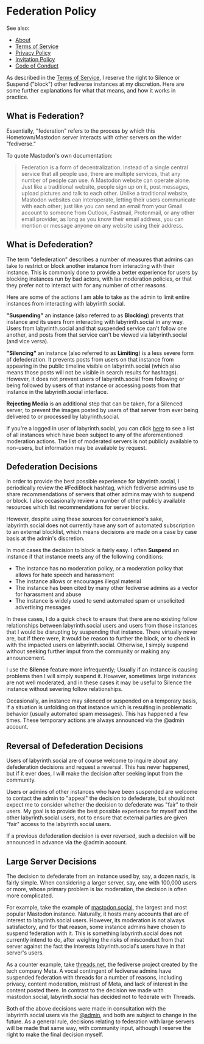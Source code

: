 # Federation Policy

See also:
* [About](../readme.md)
* [Terms of Service](terms.md)
* [Privacy Policy](privacy.md)
* [Invitation Policy](invitation.md)
* [Code of Conduct](conduct.md)

As described in the [Terms of Service](terms.md), I reserve the right to Silence or Suspend ("block") other fediverse instances at my discretion. Here are some further explanations for what that means, and how it works in practice.

## What is Federation?

Essentially, "federation" refers to the process by which this Hometown/Mastodon server interacts with other servers on the wider "fediverse." 

To quote Mastodon's own documentation: 

> Federation is a form of decentralization. Instead of a single central service that all people use, there are multiple services, that any number of people can use. A Mastodon website can operate alone. Just like a traditional website, people sign up on it, post messages, upload pictures and talk to each other. Unlike a traditional website, Mastodon websites can interoperate, letting their users communicate with each other; just like you can send an email from your Gmail account to someone from Outlook, Fastmail, Protonmail, or any other email provider, as long as you know their email address, you can mention or message anyone on any website using their address.


## What is Defederation?

The term "defederation" describes a number of measures that admins can take to restrict 
or block another instance from interacting with their instance. This is commonly done 
to provide a better experience for users by blocking instances run by bad actors, with
lax moderation policies, or that they prefer not to interact with for any number of 
other reasons.

Here are some of the actions I am able to take as the admin to limit entire instances 
from interacting with labyrinth.social.

**"Suspending"** an instance (also referred to as **Blocking**) prevents that instance
and its users from interacting with labyrinth.social in any way. Users from labyrinth.social
and that suspended service can't follow one another, and posts from that service can't be 
viewed via labyrinth.social (and vice versa).

**"Silencing"** an instance (also referred to as **Limiting**) is a less severe form of
defederation. It prevents posts from users on that instance from appearing in the public 
timeline visible on labyrinth.social (which also means those posts will not be visible in 
search results for hashtags). However, it does not prevent users of labyrinth.social from
following or being followed by users of that instance or accessing posts from that instance
in the labyrinth.social interface.

**Rejecting Media** is an additional step that can be taken, for a Silenced server, to prevent
the images posted by users of that server from ever being delivered to or processed by labyrinth.social.

If you're a logged in user of labyrinth.social, you can click
[here](https://labyrinth.social/about/more#unavailable-content) to see a list of all 
instances which have been subject to any of the aforementioned moderation actions. 
The list of moderated servers is not publicly available to non-users, but information 
may be available by request.

## Defederation Decisions

In order to provide the best possible experience for labyrinth.social, I periodically 
review the #FediBlock hashtag, which fediverse admins use to share recommendations of 
servers that other admins may wish to suspend or block. I also occasionally review a 
number of other publicly available resources which list recommendations for server 
blocks.

However, despite using these sources for convenience's sake, labyrinth.social does 
not currently have any sort of automated subscription to an external blocklist, which 
means decisions are made on a case by case basis at the admin's discretion. 

In most cases the decision to block is fairly easy. I often **Suspend** an instance 
if that instance meets any of the following conditions:

- The instance has no moderation policy, or a moderation policy that allows for hate speech and harassment
- The instance allows or encourages illegal material
- The instance has been cited by many other fediverse admins as a vector for harassment and abuse
- The instance is widely used to send automated spam or unsolicited advertising messages

In these cases, I do a quick check to ensure that there are no existing follow 
relationships between labyrinth.social users and users from those instances that 
I would be disrupting by suspending that instance. There virtually never are, but if 
there were, it would be reason to further the block, or to check in with the impacted 
users on labyrinth.social. Otherwise, I simply suspend without seeking further imput 
from the community or making any announcement.

I use the **Silence** feature more infrequently; Usually if an instance is causing problems 
then I will simply suspend it. However, sometimes large instances are not well moderated, 
and in these cases it may be useful to Silence the instance without severing follow relationships. 

Occasionally, an instance may silenced or suspended on a temporary basis, if a situation 
is unfolding on that instance which is resulting in problematic behavior (usually automated 
spam messages). This has happened a few times. These temporary actions are always announced via
the @admin account.

## Reversal of Defederation Decisions

Users of labyrinth.social are of course welcome to inquire about any defederation decisions 
and request a reversal. This has never happened, but if it ever does, I will make the decision
after seeking input from the community. 

Users or admins of other instances who have been suspended are welcome to contact the 
admin to "appeal" the decision to defederate, but should not expect me to consider whether
the decision to defederate was "fair" to their users. My goal is to provide the best possible
experience for myself and the other labyrinth.social users, not to ensure that external parties
are given "fair" access to the labyrinth.social users.

If a previous defederation decision is ever reversed, such a decision will be announced in advance
via the @admin account.

## Large Server Decisions

The decision to defederate from an instance used by, say, a dozen nazis, is fairly simple. 
When considering a larger server, say, one with 100,000 users or more, whose primary problem
is lax moderation, the decision is often more complicated. 

For example, take the example of [mastodon.social](https://mastodon.social), the largest and
most popular Mastodon instance. Naturally, it hosts many accounts that are of interest to 
labyrinth.social users. However, its moderation is not always satisfactory, and for that reason,
some instance admins have chosen to suspend federation with it. This is something labyrinth.social
does not currently intend to do, after weighing the risks of misconduct from that server 
against the fact the interests labyrinth.social's users have in that server's users.

As a counter example, take [threads.net](http://threads.net), the fediverse project created by
the tech company Meta. A vocal contingent of fediverse admins have suspended federation with threads
for a number of reasons, including privacy, content moderation, mistrust of Meta, and lack of interest
in the content posted there. In contrast to the decision we made with mastodon.social, labyrinth.social
has decided not to federate with Threads.

Both of the above decisions were made in consultation with the labyrinth.social users via the [@admin](https://labyrinth.social/@admin), and both are subject to change in the future. As a
general rule, decisions relating to federation with large servers will be made that same way,
with community input, although I reserve the right to make the final decision myself.